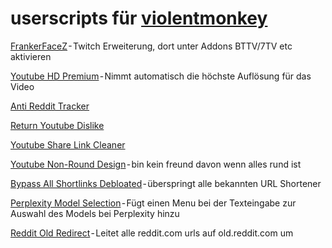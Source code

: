 # userscripts für [violentmonkey](https://violentmonkey.github.io/)

[FrankerFaceZ](https://www.frankerfacez.com/) - Twitch Erweiterung, dort unter Addons BTTV/7TV etc aktivieren

[Youtube HD Premium](https://greasyfork.org/en/scripts/498145-youtube-hd-premium) - Nimmt automatisch die höchste Auflösung für das Video

[Anti Reddit Tracker](https://greasyfork.org/en/scripts/39992-reddit-sabotage-event-tracker)

[Return Youtube Dislike](https://www.returnyoutubedislike.com/)

[Youtube Share Link Cleaner](https://greasyfork.org/en/scripts/490789-youtube-share-link-cleaner)

[Youtube Non-Round Design](https://greasyfork.org/en/scripts/453802-youtube-non-rounded-design) - bin kein freund davon wenn alles rund ist

[Bypass All Shortlinks Debloated](https://codeberg.org/Amm0ni4/bypass-all-shortlinks-debloated) - überspringt alle bekannten URL Shortener

[Perplexity Model Selection](https://greasyfork.org/en/scripts/490634-perplexity-model-selection) - Fügt einen Menu bei der Texteingabe zur Auswahl des Models bei Perplexity hinzu

[Reddit Old Redirect](https://greasyfork.org/en/scripts/471477-reddit-old-redirect) - Leitet alle reddit.com urls auf old.reddit.com um
